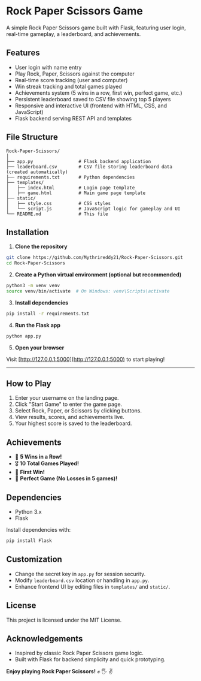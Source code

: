# Rock Paper Scissors Game

A simple Rock Paper Scissors game built with Flask, featuring user login, real-time gameplay, a leaderboard, and achievements.


## Features

- User login with name entry
- Play Rock, Paper, Scissors against the computer
- Real-time score tracking (user and computer)
- Win streak tracking and total games played
- Achievements system (5 wins in a row, first win, perfect game, etc.)
- Persistent leaderboard saved to CSV file showing top 5 players
- Responsive and interactive UI (frontend with HTML, CSS, and JavaScript)
- Flask backend serving REST API and templates


## File Structure

```
Rock-Paper-Scissors/
│
├── app.py                 # Flask backend application
├── leaderboard.csv        # CSV file storing leaderboard data (created automatically)
├── requirements.txt       # Python dependencies
├── templates/
│   ├── index.html         # Login page template
│   ├── game.html          # Main game page template
├── static/
│   ├── style.css          # CSS styles
│   └── script.js          # JavaScript logic for gameplay and UI
└── README.md              # This file
```


## Installation

1. **Clone the repository**

```bash
git clone https://github.com/Mythrireddy21/Rock-Paper-Scissors.git
cd Rock-Paper-Scissors
````

2. **Create a Python virtual environment (optional but recommended)**

```bash
python3 -m venv venv
source venv/bin/activate  # On Windows: venv\Scripts\activate
```

3. **Install dependencies**

```bash
pip install -r requirements.txt
```

4. **Run the Flask app**

```bash
python app.py
```

5. **Open your browser**

Visit [http://127.0.0.1:5000](http://127.0.0.1:5000) to start playing!

---

## How to Play

1. Enter your username on the landing page.
2. Click "Start Game" to enter the game page.
3. Select Rock, Paper, or Scissors by clicking buttons.
4. View results, scores, and achievements live.
5. Your highest score is saved to the leaderboard.


## Achievements

* 🏅 **5 Wins in a Row!**
* 🎖️ **10 Total Games Played!**
* 🥇 **First Win!**
* 🌟 **Perfect Game (No Losses in 5 games)!**


## Dependencies

* Python 3.x
* Flask

Install dependencies with:

```bash
pip install Flask
```

## Customization

* Change the secret key in `app.py` for session security.
* Modify `leaderboard.csv` location or handling in `app.py`.
* Enhance frontend UI by editing files in `templates/` and `static/`.


## License

This project is licensed under the MIT License.

## Acknowledgements

* Inspired by classic Rock Paper Scissors game logic.
* Built with Flask for backend simplicity and quick prototyping.



**Enjoy playing Rock Paper Scissors!** ✊ 🖐 ✌

